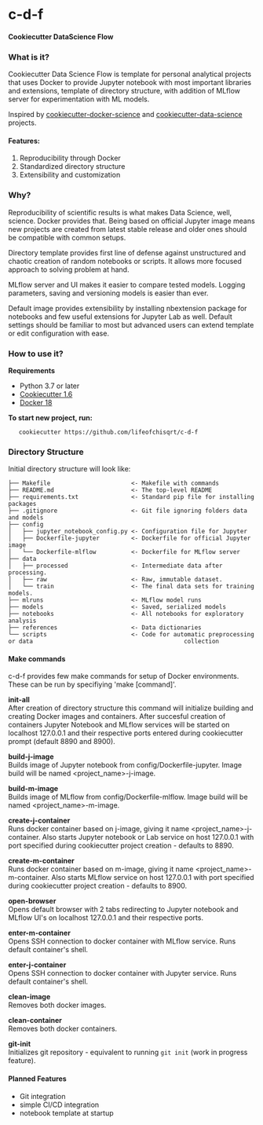 # c-d-f
#### Cookiecutter DataScience Flow
  
### What is it?  
  Cookiecutter Data Science Flow is template for personal analytical projects that uses Docker to provide Jupyter notebook with most important libraries and extensions, template of directory structure, with addition of MLflow server for experimentation with ML models.  
   
  Inspired by [cookiecutter-docker-science](https://github.com/docker-science/cookiecutter-docker-science) and [cookiecutter-data-science](https://github.com/drivendata/cookiecutter-data-science) projects.

#### Features:
  1. Reproducibility through Docker
  2. Standardized directory structure
  3. Extensibility and customization

### Why?
  Reproducibility of scientific results is what makes Data Science, well, science. Docker provides that. Being based on official Jupyter image means new projects are created from latest stable release and older ones should be compatible with common setups.  
    
  Directory template provides first line of defense against unstructured and chaotic creation of random notebooks or scripts. It allows more focused approach to solving problem at hand.  
  
  MLflow server and UI makes it easier to compare tested models. Logging parameters, saving and versioning models is easier than ever.
  
  Default image provides extensibility by installing nbextension package for notebooks and few useful extensions for Jupyter Lab as well. Default settings should be familiar to most but advanced users can extend template or edit configuration with ease.

### How to use it?
__Requirements__
  - Python 3.7 or later
  - [Cookiecutter 1.6](https://cookiecutter.readthedocs.io/en/latest/installation.html)
  - [Docker 18](https://docs.docker.com/install/#support)

__To start new project, run:__

``` shell
   cookiecutter https://github.com/lifeofchisqrt/c-d-f
```

### Directory Structure
Initial directory structure will look like:
```
├── Makefile                       <- Makefile with commands
├── README.md                      <- The top-level README
├── requirements.txt               <- Standard pip file for installing packages
├── .gitignore                     <- Git file ignoring folders data and models
├── config
│   ├── jupyter_notebook_config.py <- Configuration file for Jupyter
│   ├── Dockerfile-jupyter         <- Dockerfile for official Jupyter image
│   └── Dockerfile-mlflow          <- Dockerfile for MLflow server
├── data
│   ├── processed                  <- Intermediate data after processing.
│   ├── raw                        <- Raw, immutable dataset.
│   └── train                      <- The final data sets for training models.
├── mlruns                         <- MLflow model runs
├── models                         <- Saved, serialized models
├── notebooks                      <- All notebooks for exploratory analysis
├── references                     <- Data dictionaries
└── scripts                        <- Code for automatic preprocessing or data                                           collection
```
#### Make commands
c-d-f provides few make commands for setup of Docker environments. These can be run by specifiying 'make \[command]'.  

__init-all__  
After creation of directory structure this command will initialize building and creating Docker images and containers. After succesful creation of containers Jupyter Notebook and MLflow services will be started on localhost 127.0.0.1 and their respective ports entered during cookiecutter prompt (default 8890 and 8900).

__build-j-image__  
Builds image of Jupyter notebook from config/Dockerfile-jupyter. Image build will be named <project_name>-j-image.

__build-m-image__  
Builds image of MLflow from config/Dockerfile-mlflow. Image build will be named <project_name>-m-image.

__create-j-container__  
Runs docker container based on j-image, giving it name <project_name>-j-container. Also starts Jupyter notebook or Lab service on host 127.0.0.1 with port specified during cookiecutter project creation - defaults to 8890.

__create-m-container__  
Runs docker container based on m-image, giving it name <project_name>-m-container. Also starts MLflow service on host 127.0.0.1 with port specified during cookiecutter project creation - defaults to 8900.

__open-browser__  
Opens default browser with 2 tabs redirecting to Jupyter notebook and MLflow UI's on localhost 127.0.0.1 and their respective ports.

__enter-m-container__  
Opens SSH connection to docker container with MLflow service. Runs default container's shell.

__enter-j-container__  
Opens SSH connection to docker container with Jupyter service. Runs default container's shell.

__clean-image__  
Removes both docker images.

__clean-container__  
Removes both docker containers.

__git-init__  
Initializes git repository - equivalent to running `git init` (work in progress feature).

#### Planned Features
 - Git integration
 - simple CI/CD integration
 - notebook template at startup


